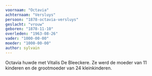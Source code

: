 ```yaml
---
voornaam: "Octavia"
achternaam: "Versluys"
persoon: "1878-octavia-versluys"
geslacht: "vrouw"
geboren: "1878-11-10"
overleden: "1963-08-26"
vader: "1000-00-00"
moeder: "1000-00-00"   
author: sylvain
---
```

Octavia huwde met Vitalis De Bleeckere. Ze werd de moeder van 11 kinderen en de grootmoeder van 24 kleinkinderen.



